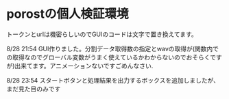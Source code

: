# porostの個人検証環境
トークンとurlは機密らしいのでGUIのコードは文字で置き換えてます。

8/28 21:54
GUI作りました。分割データ取得数の指定とwavの取得が(関数内での取得なのでグローバル変数がうまく使えているかわからないのでおそらくですが)出来てます。アニメーションないですごめんなさい.

8/28 23:54
スタートボタンと処理結果を出力するボックスを追加しましたが、まだ見た目のみです